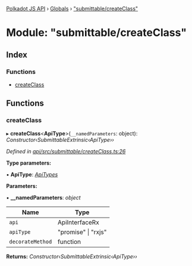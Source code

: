 [Polkadot JS API](../README.md) › [Globals](../globals.md) › ["submittable/createClass"](_submittable_createclass_.md)

# Module: "submittable/createClass"

## Index

### Functions

* [createClass](_submittable_createclass_.md#createclass)

## Functions

###  createClass

▸ **createClass**<**ApiType**>(`__namedParameters`: object): *Constructor‹SubmittableExtrinsic‹ApiType››*

*Defined in [api/src/submittable/createClass.ts:26](https://github.com/polkadot-js/api/blob/3665690444/packages/api/src/submittable/createClass.ts#L26)*

**Type parameters:**

▪ **ApiType**: *[ApiTypes](_types_base_.md#apitypes)*

**Parameters:**

▪ **__namedParameters**: *object*

Name | Type |
------ | ------ |
`api` | ApiInterfaceRx |
`apiType` | "promise" &#124; "rxjs" |
`decorateMethod` | function |

**Returns:** *Constructor‹SubmittableExtrinsic‹ApiType››*
